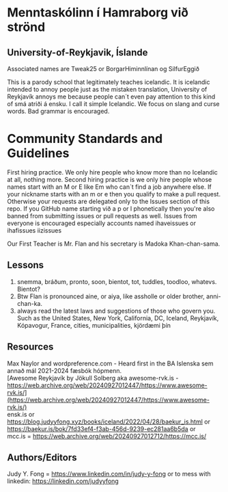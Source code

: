# Menntaskólinn í Hamraborg við strönd
## University-of-Reykjavik, Íslande

Associated names are Tweak25 or BorgarHiminnlínan og SilfurEggið

This is a parody school that legitimately teaches icelandic. It is icelandic intended to annoy people just as the mistaken translation, University of Reykjavík annoys me because people can´t even pay attention to this kind of smá atriði á ensku. I call it simple Icelandic. We focus on slang and curse words. Bad grammar is encouraged.


# Community Standards and Guidelines
First hiring practice. We only hire people who know more than no Icelandic at all, nothing more. Second hiring practice is we only hire people whose names start 
with an M or E like Em who can´t find a job anywhere else. If your nickname starts with an m or e then you qualify to make a pull request. Otherwise your requests 
are delegated only to the Issues section of this repo. If you GitHub name starting við a p or l phonetically then you're also banned from submitting issues or pull requests as well. Issues from everyone is encouraged especially accounts named ihaveissues or ihafissues iizissues

Our First Teacher is Mr. Flan and his secretary is Madoka Khan-chan-sama.

## Lessons

1. snemma, bráðum, pronto, soon, bientot, tot, tuddles, toodloo, whatevs. Bientot?
2. Btw Flan is pronounced aine, or aiya, like assholle or older brother, anni-chan-ka.
3. always read the latest laws and suggestions of those who govern you. Such as the United States, New York, California, DC, Iceland, Reykjavík, Kópavogur, France, cities, municipalities, kjördæmi þín

## Resources

Max Naylor and wordpreference.com - Heard first in the BA Islenska sem annað mál 2021-2024 fæsbók hópmenn. \
[Awesome Reykjavík by Jökull Solberg aka awesome-rvk.is - https://web.archive.org/web/20240927012447/https://www.awesome-rvk.is/](https://web.archive.org/web/20240927012447/https://www.awesome-rvk.is/) \
ensk.is or https://blog.judyyfong.xyz/books/iceland/2022/04/28/baekur_is.html or https://baekur.is/bok/7fd33ef4-f3ab-456d-9239-ec281aa6b5da or \
mcc.is = https://web.archive.org/web/20240927012712/https://mcc.is/

## Authors/Editors

Judy Y. Fong = https://www.linkedin.com/in/judy-y-fong or to mess with linkedin: https://linkedin.com/judyyfong

